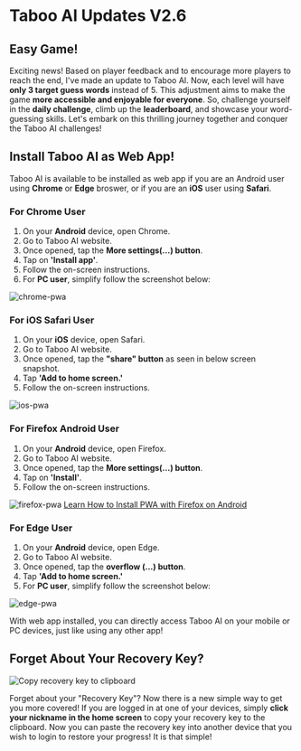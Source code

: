 # **Taboo AI Updates V2.6**

## Easy Game!

Exciting news! Based on player feedback and to encourage more players to reach the end, I've made an update to Taboo AI. Now, each level will have **only 3 target guess words** instead of 5. This adjustment aims to make the game **more accessible and enjoyable for everyone**. So, challenge yourself in the **daily challenge**, climb up the **leaderboard**, and showcase your word-guessing skills. Let's embark on this thrilling journey together and conquer the Taboo AI challenges!

## Install Taboo AI as Web App!

Taboo AI is available to be installed as web app if you are an Android user using **Chrome** or **Edge** broswer, or if you are an **iOS** user using **Safari**. 

### For Chrome User

1. On your **Android** device, open Chrome.
2. Go to Taboo AI website.
3. Once opened, tap the **More settings(...) button**.
4. Tap on **'Install app'**.
5. Follow the on-screen instructions.
6. For **PC user**, simplify follow the screenshot below:

![chrome-pwa](/features/pwa-chrome.png)

### For iOS Safari User

1. On your **iOS** device, open Safari.
2. Go to Taboo AI website.
3. Once opened, tap the **"share" button** as seen in below screen snapshot.
4. Tap **'Add to home screen.'**
5. Follow the on-screen instructions.

![ios-pwa](/features/pwa-ios.gif)

### For Firefox Android User

1. On your **Android** device, open Firefox.
2. Go to Taboo AI website.
3. Once opened, tap the **More settings(...) button**.
4. Tap on **'Install'**.
5. Follow the on-screen instructions.

![firefox-pwa](/features/pwa-firefox.png)
[Learn How to Install PWA with Firefox on Android](https://mzl.la/3p7ltJx)

### For Edge User

1. On your **Android** device, open Edge.
2. Go to Taboo AI website.
3. Once opened, tap the **overflow (...) button**.
4. Tap **'Add to home screen.'**
5. For **PC user**, simplify follow the screenshot below:

![edge-pwa](/features/pwa-edge.png)

With web app installed, you can directly access Taboo AI on your mobile or PC devices, just like using any other app!

## Forget About Your Recovery Key?

![Copy recovery key to clipboard](/features/Copy%20RKey%20to%20Clipboard.png)

Forget about your "Recovery Key"? Now there is a new simple way to get you more covered! If you are logged in at one of your devices, simply **click your nickname in the home screen** to copy your recovery key to the clipboard. Now you can paste the recovery key into another device that you wish to login to restore your progress! It is that simple!
